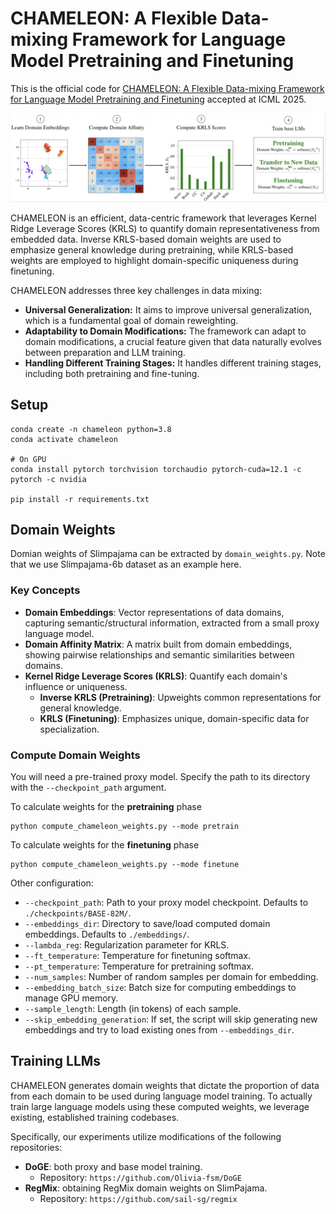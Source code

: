 # CHAMELEON: A Flexible Data-mixing Framework for Language Model Pretraining and Finetuning

This is the official code for [CHAMELEON: A Flexible Data-mixing Framework for Language Model Pretraining and Finetuning]() accepted at ICML 2025.


<img src="./pipeline.png">

CHAMELEON is an efficient, data-centric framework that leverages Kernel Ridge Leverage Scores (KRLS) to quantify domain representativeness from embedded data. Inverse KRLS-based domain weights are used to emphasize general knowledge during pretraining, while KRLS-based weights are employed to highlight domain-specific uniqueness during finetuning.

CHAMELEON addresses three key challenges in data mixing:
- **Universal Generalization:** It aims to improve universal generalization, which is a fundamental goal of domain reweighting.
- **Adaptability to Domain Modifications:** The framework can adapt to domain modifications, a crucial feature given that data naturally evolves between preparation and LLM training.
- **Handling Different Training Stages:** It handles different training stages, including both pretraining and fine-tuning.


## Setup
```
conda create -n chameleon python=3.8
conda activate chameleon

# On GPU
conda install pytorch torchvision torchaudio pytorch-cuda=12.1 -c pytorch -c nvidia

pip install -r requirements.txt
```

## Domain Weights

Domian weights of Slimpajama can be extracted by `domain_weights.py`. Note that we use Slimpajama-6b dataset as an example here.

### Key Concepts

* **Domain Embeddings**: Vector representations of data domains, capturing semantic/structural information, extracted from a small proxy language model.
* **Domain Affinity Matrix**: A matrix built from domain embeddings, showing pairwise relationships and semantic similarities between domains.
* **Kernel Ridge Leverage Scores (KRLS)**: Quantify each domain's influence or uniqueness.
    * **Inverse KRLS (Pretraining)**: Upweights common representations for general knowledge.
    * **KRLS (Finetuning)**: Emphasizes unique, domain-specific data for specialization.


### Compute Domain Weights
You will need a pre-trained proxy model. Specify the path to its directory with the `--checkpoint_path` argument.

To calculate weights for the **pretraining** phase
```
python compute_chameleon_weights.py --mode pretrain
```

To calculate weights for the **finetuning** phase

```
python compute_chameleon_weights.py --mode finetune
```

Other configuration:

- `--checkpoint_path`: Path to your proxy model checkpoint. Defaults to `./checkpoints/BASE-82M/`.
- `--embeddings_dir`: Directory to save/load computed domain embeddings. Defaults to `./embeddings/`.
- `--lambda_reg`: Regularization parameter for KRLS.
- `--ft_temperature`: Temperature for finetuning softmax.
- `--pt_temperature`: Temperature for pretraining softmax.
- `--num_samples`: Number of random samples per domain for embedding.
- `--embedding_batch_size`: Batch size for computing embeddings to manage GPU memory.
- `--sample_length`: Length (in tokens) of each sample.
- `--skip_embedding_generation`: If set, the script will skip generating new embeddings and try to load existing ones from `--embeddings_dir`.



## Training LLMs

CHAMELEON generates domain weights that dictate the proportion of data from each domain to be used during language model training. To actually train large language models using these computed weights, we leverage existing, established training codebases.

Specifically, our experiments utilize modifications of the following repositories:

* **DoGE**: both proxy and base model training.
    * Repository: `https://github.com/Olivia-fsm/DoGE`
* **RegMix**: obtaining RegMix domain weights on SlimPajama.
    * Repository: `https://github.com/sail-sg/regmix`





<!-- ## Citation
```
@inproceedings{xie2024sampa,
  title={{SAMPa}: Sharpness-aware Minimization Parallelized},
  author={Xie, Wanyun and Pethick, Thomas and Cevher, Volkan},
  booktitle={Advances in Neural Information Processing Systems (NeurIPS)},
  year={2024}
}
```  -->